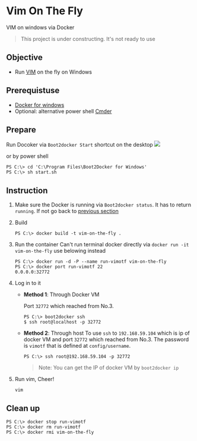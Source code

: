 # Vim On The Fly

VIM on windows via Docker

> This project is under constructing. It's not ready to use

## Objective
- Run [VIM](https://github.com/vim/vim) on the fly on Windows

## Prerequistuse
- [Docker for windows](http://docs.docker.com/windows/step_one/)
- Optional: alternative power shell [Cmder](https://github.com/bliker/cmder)

## Prepare
Run Docoker via `Boot2docker Start` shortcut on the desktop   ![](http://docs.docker.com/windows/images/icon-set.png)

or by power shell

```
PS C:\> cd 'C:\Program Files\Boot2Docker for Windows'
PS C:\> sh start.sh
```

## Instruction
1. Make sure the Docker is running via `Boot2docker status`. It has to return `running`. If not go back to [previous section](#prepare)

2. Build

    ```
    PS C:\> docker build -t vim-on-the-fly .
    ```

3. Run the container
Can't  run terminal docker directly via `docker run -it vim-on-the-fly` use belowing instead

    ```
    PS C:\> docker run -d -P --name run-vimotf vim-on-the-fly
    PS C:\> docker port run-vimotf 22
    0.0.0.0:32772
    ```

4. Log in to it
    - **Method 1**: Through Docker VM

        Port `32772` which reached from No.3.

        ```
        PS C:\> boot2docker ssh
        $ ssh root@localhost -p 32772
        ```
    - **Method 2**: Through host
        To use `ssh` to `192.168.59.104` which is ip of docker VM and port `32772` which reached from No.3. The password is `vimotf` that is defined at `config/username`.

        ```
        PS C:\> ssh root@192.168.59.104 -p 32772
        ```

        > Note: You can get the IP of docker VM by `boot2docker ip`

5. Run vim, Cheer!

    ```
    vim
    ```

## Clean up
```
PS C:\> docker stop run-vimotf
PS C:\> docker rm run-vimotf
PS C:\> docker rmi vim-on-the-fly
```
